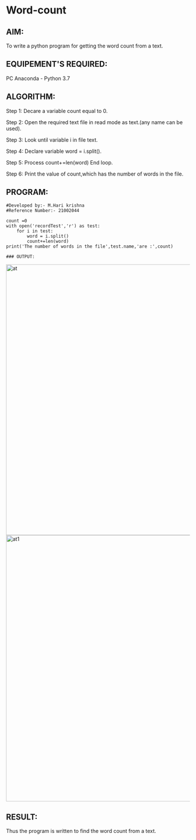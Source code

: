 # Word-count
## AIM:
To write a python program for getting the word count from a text.
## EQUIPEMENT'S REQUIRED: 
PC
Anaconda - Python 3.7
## ALGORITHM: 
Step 1: Decare a variable count equal to 0.

Step 2: Open the required text file in read mode as text.(any name can be used).

Step 3: Look until variable i in file text.

Step 4: Declare variable word = i.split().

Step 5: Process count+=len(word) End loop.

Step 6: Print the value of count,which has the number of words in the file.

## PROGRAM:
~~~
#Developed by:- M.Hari krishna
#Reference Number:- 21002044

count =0
with open('recordTest','r') as test:
    for i in test:
        word = i.split()
        count+=len(word)
print('The number of words in the file',test.name,'are :',count)

### OUTPUT:
~~~
<img width="740" alt="at" src="https://user-images.githubusercontent.com/94882905/154804043-f90cdeaa-bf35-490f-9821-4727b2fe514e.png">
<img width="728" alt="at1" src="https://user-images.githubusercontent.com/94882905/154804058-d32e0596-658e-4795-9e54-4e1036100d0b.png">





## RESULT:
Thus the program is written to find the word count from a text.
